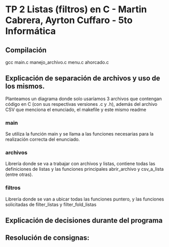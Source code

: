 # TP 2 Listas (filtros) en C - Martin Cabrera, Ayrton Cuffaro - 5to Informática


## Compilación

gcc main.c manejo_archivo.c menu.c ahorcado.c


## Explicación de separación de archivos y uso de los mismos.

Planteamos un diagrama donde solo usaríamos 3 archivos que contengan código en C (con sus respectivas versiones .c y .h), además del archivo CSV que menciona el enunciado, el makefile y este mismo readme

### main
Se utiliza la función main y se llama a las funciones necesarias para la realización correcta del enunciado.

### archivos
Librería donde se va a trabajar con archivos y listas, contiene todas las definiciones de listas y las funciones principales abrir_archivo y csv_a_lista (entre otras).

### filtros
Librería donde se van a ubicar todas las funciones puntero, y las funciones solicitadas de filter_listas y filter_fold_listas

## Explicación de decisiones durante del programa



## Resolución de consignas:

